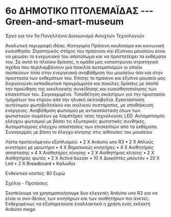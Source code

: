 # 6o ΔΗΜΟΤΙΚΟ ΠΤΟΛΕΜΑΪΔΑΣ --- Green-and-smart-museum
Έργο για τον 5o Πανελλήνιο Διαγωνισμό Ανοιχτών Τεχνολογιών

Αναλυτική περιγραφή ιδέας: 
Κατηγορία Πράσινη κουλτούρα και κοινωνική ευαισθησία: Στρατηγικός στόχος του πράσινου και έξυπνου μουσείου είναι να μειώσει το ενεργειακό του αποτύπωμα και να προστατέψει τα εκθέματα του. Σε αυτό το πλαίσιο δράσης, η ομάδα μας καταστρώνει στρατηγικά σχέδια που περιλαμβάνουν μια ποικιλία αυτοματισμών οι οποίοι σκοπεύουν τόσο στην ενεργειακή αναβάθμιση του μουσείου όσο και στην προστασία των εκθεμάτων του. Επίσης το πράσινο και έξυπνο μουσείο μας διοργανώνει εκπαιδευτικά προγράμματα και ποικίλες δράσεις με σκοπό την προώθηση της οικολογικής συνείδησης και ευαισθητοποίησης των επισκεπτών του.
Συγκεκριμένα.
Τοποθέτηση σκιάστρων για την προστασία τμημάτων του κτιρίου από την ηλιακή ακτινοβολία. Εγκατάσταση αυτόνομου φωτοβολταϊκού και αιολικού συστήματος, με αποθήκευση ενέργειας. Αναβάθμιση φωτισμού με αντικατάσταση όλων των φωτιστικών σωμάτων με λαμπτήρες νέας τεχνολογίας LED. Αυτοματισμός ελέγχου φωτισμού με βάσει τις εξωτερικές φωτιστικές  συνθήκες. Αυτοματισμούς ελέγχου αποστάσεις των επισκεπτών από τα εκθέματα. Συναγερμός με βάση το έλεγχο κίνησης στις αίθουσες του μουσείου

Λίστα προτεινόμενου εξοπλισμού:
•	2 X Arduino uno R3
•	2 Χ Απλούς κινητήρες με μειωτήρα
•	4 Χ Βηματικούς κινητήρες
•	4 Χ Αισθητήρες αποστασης
•	4 Χ Αισθητήρες κίνησης
•	2 Χ Αισθητήρας κλήσης
•	2 Χ Αισθητήρας φωτός
•	2 X Active buzzer
•	10 Χ Διακόπτες μπουτόν
•	20 Χ Led
•	2 X Breadboard
•	Καλώδια

Ενδεικτικό κόστος: 80 Ευρώ

Σχόλια - Προτάσεις 

Σκοπεύουμε να χρησιμοποιήσουμε δυο ελεγκτές Arduino uno R3 για να είναι οι συν-δέσεις των κινητήρων και των αισθητήρων πιο άνετες. Ενδεχομένως να εξυπηρετούσε εναλλακτικά η χρήση ενός εκλεκτή Arduino mega.

